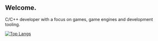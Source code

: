 ## Welcome.

C/C++ developer with a focus on games, game engines and development tooling.

[![Top Langs](https://github-readme-stats.vercel.app/api/top-langs/?username=FlyMandi?langs_count=8)](https://github.com/anuraghazra/github-readme-stats)
